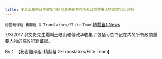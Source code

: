 ```yaml
---
title: 王岐山和傅政华收集包括习总书记在内所有政商重要人物腐败犯罪证据
---
```

`秘密翻译组-精翻组 G-Translators/Elite Team` [轉載自GNews](https://gnews.org/zh-hans/1581146/)

7/3/2017 郭文贵先生爆料王岐山和傅政华收集了包括习总书记在内的所有政商重要人物的腐败犯罪证据。

By： 【秘密翻译组-精翻组 G-Translators/Elite Team】
